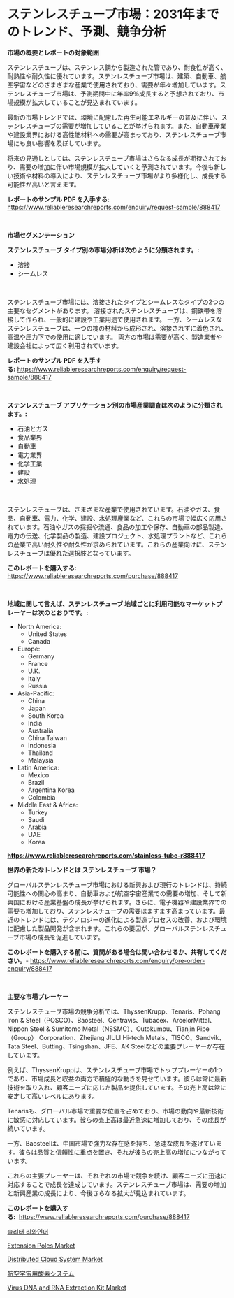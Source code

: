 <p><h1>ステンレスチューブ市場：2031年までのトレンド、予測、競争分析</h1></p><p><strong>市場の概要とレポートの対象範囲</strong></p>
<p><p>ステンレスチューブは、ステンレス鋼から製造された管であり、耐食性が高く、耐熱性や耐久性に優れています。ステンレスチューブ市場は、建築、自動車、航空宇宙などのさまざまな産業で使用されており、需要が年々増加しています。ステンレスチューブ市場は、予測期間中に年率9％成長すると予想されており、市場規模が拡大していることが見込まれています。</p><p>最新の市場トレンドでは、環境に配慮した再生可能エネルギーの普及に伴い、ステンレスチューブの需要が増加していることが挙げられます。また、自動車産業や建設業界における高性能材料への需要が高まっており、ステンレスチューブ市場にも良い影響を及ぼしています。</p><p>将来の見通しとしては、ステンレスチューブ市場はさらなる成長が期待されており、需要の増加に伴い市場規模が拡大していくと予測されています。今後も新しい技術や材料の導入により、ステンレスチューブ市場がより多様化し、成長する可能性が高いと言えます。</p></p>
<p><strong>レポートのサンプル PDF を入手する:</strong> <a href="https://www.reliableresearchreports.com/enquiry/request-sample/888417">https://www.reliableresearchreports.com/enquiry/request-sample/888417</a></p>
<p>&nbsp;</p>
<p><strong>市場セグメンテーション</strong></p>
<p><strong>ステンレスチューブ タイプ別の市場分析は次のように分類されます。:</strong></p>
<p><ul><li>溶接</li><li>シームレス</li></ul></p>
<p>&nbsp;</p>
<p><p>ステンレスチューブ市場には、溶接されたタイプとシームレスなタイプの2つの主要なセグメントがあります。 溶接されたステンレスチューブは、鋼鉄帯を溶接して作られ、一般的に建設や工業用途で使用されます。 一方、シームレスなステンレスチューブは、一つの塊の材料から成形され、溶接されずに着色され、高温や圧力下での使用に適しています。 両方の市場は需要が高く、製造業者や建設会社によって広く利用されています。</p></p>
<p><strong>レポートのサンプル PDF を入手する:</strong>&nbsp;<a href="https://www.reliableresearchreports.com/enquiry/request-sample/888417">https://www.reliableresearchreports.com/enquiry/request-sample/888417</a></p>
<p>&nbsp;</p>
<p><strong> ステンレスチューブ アプリケーション別の市場産業調査は次のように分類されます。:</strong></p>
<p><ul><li>石油とガス</li><li>食品業界</li><li>自動車</li><li>電力業界</li><li>化学工業</li><li>建設</li><li>水処理</li></ul></p>
<p>&nbsp;</p>
<p><p>ステンレスチューブは、さまざまな産業で使用されています。石油やガス、食品、自動車、電力、化学、建設、水処理産業など、これらの市場で幅広く応用されています。石油やガスの採掘や流通、食品の加工や保存、自動車の部品製造、電力の伝送、化学製品の製造、建設プロジェクト、水処理プラントなど、これらの産業で高い耐久性や耐久性が求められています。これらの産業向けに、ステンレスチューブは優れた選択肢となっています。</p></p>
<p><strong>このレポートを購入する:</strong>&nbsp; <a href="https://www.reliableresearchreports.com/purchase/888417">https://www.reliableresearchreports.com/purchase/888417</a></p>
<p>&nbsp;</p>
<p><strong>地域に関して言えば、ステンレスチューブ 地域ごとに利用可能なマーケットプレーヤーは次のとおりです。:</strong></p>
<p><ul>
    <li>
        North America:
        <ul>
            <li>United States</li>
            <li>Canada</li>
        </ul>
    </li>
    <li>
        Europe:
        <ul>
            <li>Germany</li>
            <li>France</li>
            <li>U.K.</li>
            <li>Italy</li>
            <li>Russia</li>
        </ul>
    </li>
    <li>
        Asia-Pacific:
        <ul>
            <li>China</li>
            <li>Japan</li>
            <li>South Korea</li>
            <li>India</li>
            <li>Australia</li>
            <li>China Taiwan</li>
            <li>Indonesia</li>
            <li>Thailand</li>
            <li>Malaysia</li>
        </ul>
    </li>
    <li>
        Latin America:
        <ul>
            <li>Mexico</li>
            <li>Brazil</li>
            <li>Argentina Korea</li>
            <li>Colombia</li>
        </ul>
    </li>
    <li>
        Middle East & Africa:
        <ul>
            <li>Turkey</li>
            <li>Saudi</li>
            <li>Arabia</li>
            <li>UAE</li>
            <li>Korea</li>
        </ul>
    </li>
    </ul></p>
<p><strong><a href="https://www.reliableresearchreports.com/stainless-tube-r888417">https://www.reliableresearchreports.com/stainless-tube-r888417</a></strong>&nbsp;</p>
<p><strong>世界の新たなトレンドとは ステンレスチューブ 市場？</strong></p>
<p><p>グローバルステンレスチューブ市場における新興および現行のトレンドは、持続可能性への関心の高まり、自動車および航空宇宙産業での需要の増加、そして新興国における産業基盤の成長が挙げられます。さらに、電子機器や建設業界での需要も増加しており、ステンレスチューブの需要はますます高まっています。最近のトレンドには、テクノロジーの進化による製造プロセスの改善、および環境に配慮した製品開発が含まれます。これらの要因が、グローバルステンレスチューブ市場の成長を促進しています。</p></p>
<p><strong>このレポートを購入する前に、質問がある場合は問い合わせるか、共有してください。</strong>- <a href="https://www.reliableresearchreports.com/enquiry/pre-order-enquiry/888417">https://www.reliableresearchreports.com/enquiry/pre-order-enquiry/888417</a></p>
<p>&nbsp;</p>
<p><strong>主要な市場プレーヤー</strong></p>
<p><p>ステンレスチューブ市場の競争分析では、ThyssenKrupp、Tenaris、Pohang Iron & Steel（POSCO）、Baosteel、Centravis、Tubacex、ArcelorMittal、Nippon Steel & Sumitomo Metal（NSSMC）、Outokumpu、Tianjin Pipe（Group） Corporation、Zhejiang JIULI Hi-tech Metals、TISCO、Sandvik、Tata Steel、Butting、Tsingshan、JFE、AK Steelなどの主要プレーヤーが存在しています。</p><p>例えば、ThyssenKruppは、ステンレスチューブ市場でトッププレーヤーの1つであり、市場成長と収益の両方で積極的な動きを見せています。彼らは常に最新技術を取り入れ、顧客ニーズに応じた製品を提供しています。その売上高は常に安定して高いレベルにあります。</p><p>Tenarisも、グローバル市場で重要な位置を占めており、市場の動向や最新技術に敏感に対応しています。彼らの売上高は最近急速に増加しており、その成長が続いています。</p><p>一方、Baosteelは、中国市場で強力な存在感を持ち、急速な成長を遂げています。彼らは品質と信頼性に重点を置き、それが彼らの売上高の増加につながっています。</p><p>これらの主要プレーヤーは、それぞれの市場で競争を続け、顧客ニーズに迅速に対応することで成長を達成しています。ステンレスチューブ市場は、需要の増加と新興産業の成長により、今後さらなる拡大が見込まれています。</p></p>
<p><strong>このレポートを購入する:</strong>&nbsp;&nbsp;<a href="https://www.reliableresearchreports.com/purchase/888417">https://www.reliableresearchreports.com/purchase/888417</a></p>
<p><p><a href="https://github.com/rcabello548/Market-Research-Report-List-1/blob/main/528402560465.md">슬리터 리와인더</a></p><p><a href="https://issuu.com/reportprime-2/docs/extension-poles-market-size-2030.pptx">Extension Poles Market</a></p><p><a href="https://github.com/arionmp/Market-Research-Report-List-3/blob/main/distributed-cloud-system-market.md">Distributed Cloud System Market</a></p><p><a href="https://medium.com/@attyourniture/%E8%88%AA%E7%A9%BA%E5%AE%87%E5%AE%99%E9%85%B8%E7%B4%A0%E3%82%B7%E3%82%B9%E3%83%86%E3%83%A0%E5%B8%82%E5%A0%B4%E3%81%AE%E3%83%A1%E3%83%88%E3%83%AA%E3%83%83%E3%82%AF%E3%82%B9%E3%82%92%E3%83%87%E3%82%B3%E3%83%BC%E3%83%89%E3%81%99%E3%82%8B-%E5%B8%82%E5%A0%B4%E3%82%B7%E3%82%A7%E3%82%A2-%E3%83%88%E3%83%AC%E3%83%B3%E3%83%89-%E6%88%90%E9%95%B7%E3%83%91%E3%82%BF%E3%83%BC%E3%83%B3-f0e94b3a2ff6">航空宇宙用酸素システム</a></p><p><a href="https://www.linkedin.com/pulse/virus-dna-rna-extraction-kit-market-comprehensive-report-ioqrf">Virus DNA and RNA Extraction Kit Market</a></p></p>